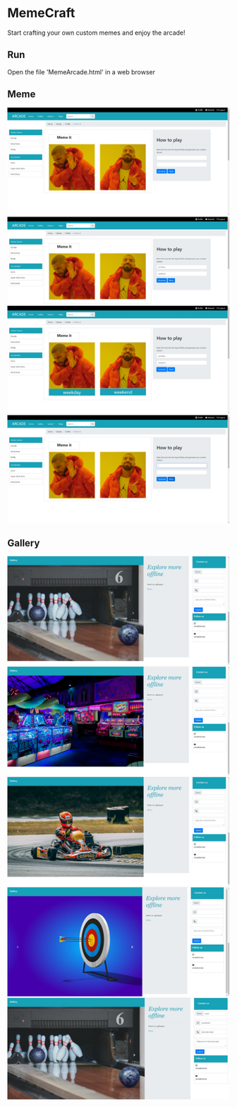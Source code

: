 # MemeCraft
Start crafting your own custom memes and enjoy the arcade!
## Run
Open the file 'MemeArcade.html' in a web browser

## Meme
![image](https://github.com/JesseLee62/img-storage/blob/master/meme-1.jpg)
![image](https://github.com/JesseLee62/img-storage/blob/master/meme-1.5.jpg)
![image](https://github.com/JesseLee62/img-storage/blob/master/meme-2.jpg)
![image](https://github.com/JesseLee62/img-storage/blob/master/meme-reset.jpg)

## Gallery
![image](https://github.com/JesseLee62/img-storage/blob/master/gallery-1.jpg)
![image](https://github.com/JesseLee62/img-storage/blob/master/gallery-2.jpg)
![image](https://github.com/JesseLee62/img-storage/blob/master/gallery-3.jpg)
![image](https://github.com/JesseLee62/img-storage/blob/master/gallery-4.jpg)
![image](https://github.com/JesseLee62/img-storage/blob/master/gallery-type-in-contact-us.jpg)
